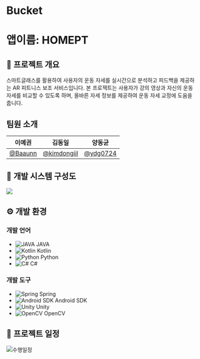 # Bucket

# 앱이름: HOMEPT

## 📖 프로젝트 개요
스마트글래스를 활용하여 사용자의 운동 자세를 실시간으로 분석하고 피드백을 제공하는 AR 피트니스 보조 서비스입니다.
본 프로젝트는 사용자가 강의 영상과 자신의 운동 자세를 비교할 수 있도록 하며, 올바른 자세 정보를 제공하여 운동 자세 교정에 도움을 줍니다.

## 팀원 소개
|                      이예권                       |                        김동일                         |                     양동균                          |  
| :-----------------------------------------------: | :---------------------------------------------------: | :-------------------------------------------------: | 
| <a href="https://github.com/Baaunn">@Baaunn</a> | <a href="https://github.com/kimdongiil">@kimdongiil</a> | <a href="https://github.com/ydg0724">@ydg0724</a> |

## 📁 개발 시스템 구성도

![](https://github.com/user-attachments/assets/b1693ef8-0dc4-4a4e-bd49-4405dfa5ad0e)

## ⚙️ 개발 환경

### 개발 언어
- ![JAVA](https://cdn.jsdelivr.net/gh/devicons/devicon/icons/java/java-original.svg) JAVA  
- ![Kotlin](https://cdn.jsdelivr.net/gh/devicons/devicon/icons/kotlin/kotlin-original.svg) Kotlin  
- ![Python](https://cdn.jsdelivr.net/gh/devicons/devicon/icons/python/python-original.svg) Python  
- ![C#](https://cdn.jsdelivr.net/gh/devicons/devicon/icons/csharp/csharp-original.svg) C#  

### 개발 도구
- ![Spring](https://cdn.jsdelivr.net/gh/devicons/devicon/icons/spring/spring-original.svg) Spring  
- ![Android SDK](https://cdn.jsdelivr.net/gh/devicons/devicon/icons/android/android-original.svg) Android SDK  
- ![Unity](https://cdn.jsdelivr.net/gh/devicons/devicon/icons/unity/unity-original.svg) Unity  
- ![OpenCV](https://cdn.jsdelivr.net/gh/devicons/devicon/icons/opencv/opencv-original.svg) OpenCV  


## 📆 프로젝트 일정
![수행일정](https://github.com/user-attachments/assets/f4767fae-9ab9-4e59-8ce5-3636536dbffb)

